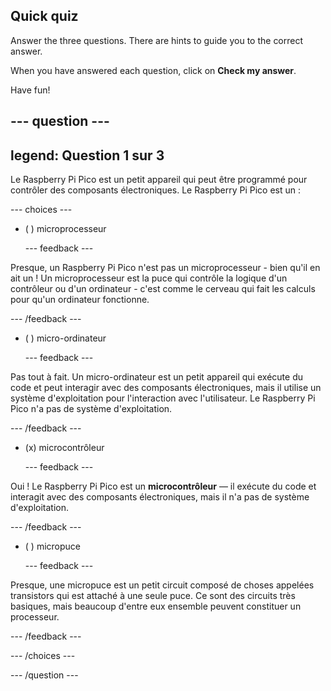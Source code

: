 ## Quick quiz

Answer the three questions. There are hints to guide you to the correct answer.

When you have answered each question, click on **Check my answer**.

Have fun!

--- question ---
---
legend: Question 1 sur 3
---

Le Raspberry Pi Pico est un petit appareil qui peut être programmé pour contrôler des composants électroniques. Le Raspberry Pi Pico est un :

--- choices ---

- ( ) microprocesseur

  --- feedback ---

Presque, un Raspberry Pi Pico n'est pas un microprocesseur - bien qu'il en ait un ! Un microprocesseur est la puce qui contrôle la logique d'un contrôleur ou d'un ordinateur - c'est comme le cerveau qui fait les calculs pour qu'un ordinateur fonctionne.

  --- /feedback ---

- ( ) micro-ordinateur

  --- feedback ---

Pas tout à fait. Un micro-ordinateur est un petit appareil qui exécute du code et peut interagir avec des composants électroniques, mais il utilise un système d'exploitation pour l'interaction avec l'utilisateur. Le Raspberry Pi Pico n'a pas de système d'exploitation.

  --- /feedback ---

- (x) microcontrôleur

  --- feedback ---

Oui ! Le Raspberry Pi Pico est un **microcontrôleur** — il exécute du code et interagit avec des composants électroniques, mais il n'a pas de système d'exploitation.

  --- /feedback ---

- ( ) micropuce

  --- feedback ---

Presque, une micropuce est un petit circuit composé de choses appelées transistors qui est attaché à une seule puce. Ce sont des circuits très basiques, mais beaucoup d'entre eux ensemble peuvent constituer un processeur.

  --- /feedback ---

--- /choices ---

--- /question ---
